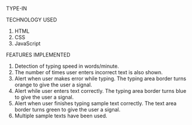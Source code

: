 TYPE-IN

TECHNOLOGY USED

1. HTML
2. CSS
3. JavaScript

FEATURES IMPLEMENTED

1. Detection of typing speed in words/minute.
2. The number of times user enters incorrect text is also shown.
3. Alert when user makes error while typing. The typing area border turns orange to give the user a signal.
4. Alert while user enters text correctly. The typing area border turns blue to give the user a signal.
5. Alert when user finishes typing sample text correctly. The text area border turns green to give the user a signal.
6. Multiple sample texts have been used.
